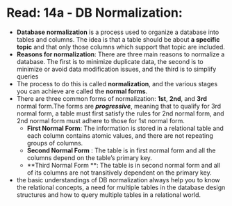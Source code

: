 # Read: 14a - DB Normalization:

* **Database normalization** is a process used to organize a database into tables and columns. The idea is that a table should be about **a specific topic** and that only those columns which support that topic are included.
* **Reasons for normalization**: There are three main reasons to normalize a database. The first is to minimize duplicate data, the second is to minimize or avoid data modification issues, and the third is to simplify queries
* The process to do this is called **normalization**, and the various stages you can achieve are called the **normal forms**.
* There are three common forms of normalization: **1st**, **2nd**, and **3rd** normal form.The forms are ***progressive***, meaning that to qualify for 3rd normal form, a table must first satisfy the rules for 2nd normal form, and 2nd normal form must adhere to those for 1st normal form. 
  * **First Normal Form**: The information is stored in a relational table and each column contains atomic values, and there are not repeating groups of columns.
  * **Second Normal Form** : The table is in first normal form and all the columns depend on the table’s primary key.
  * **Third Normal Form **: The table is in second normal form and all of its columns are not transitively dependent on the primary key.
* the basic understandings of DB normalization always help you to know the relational concepts, a need for multiple tables in the database design structures and how to query multiple tables in a relational world.


